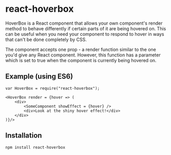 # react-hoverbox

HoverBox is a React component that allows your own component's render method to behave differently if certain parts of it are being hovered on.
This can be useful when you need your component to respond to hover in ways that can't be done completely by CSS.

The component accepts one prop - a render function similar to the one you'd give any React component. However, this function has a parameter which is set to true when the component is currently being hovered on.

## Example (using ES6)

    var HoverBox = require("react-hoverbox");

    <HoverBox render = {hover => (
        <div>
            <SomeComponent showEffect = {hover} />
            <div>Look at the shiny hover effect!</div>
        </div>
    )}/>

## Installation

    npm install react-hoverbox

